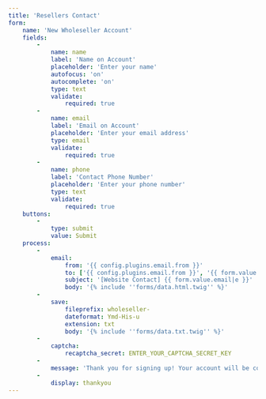 ```yaml
---
title: 'Resellers Contact'
form:
    name: 'New Wholeseller Account'
    fields:
        -
            name: name
            label: 'Name on Account'
            placeholder: 'Enter your name'
            autofocus: 'on'
            autocomplete: 'on'
            type: text
            validate:
                required: true
        -
            name: email
            label: 'Email on Account'
            placeholder: 'Enter your email address'
            type: email
            validate:
                required: true
        -
            name: phone
            label: 'Contact Phone Number'
            placeholder: 'Enter your phone number'
            type: text
            validate:
                required: true
    buttons:
        -
            type: submit
            value: Submit
    process:
        -
            email:
                from: '{{ config.plugins.email.from }}'
                to: ['{{ config.plugins.email.from }}', '{{ form.value.email }}']
                subject: '[Website Contact] {{ form.value.email|e }}'
                body: '{% include ''forms/data.html.twig'' %}'
        -
            save:
                fileprefix: wholeseller-
                dateformat: Ymd-His-u
                extension: txt
                body: '{% include ''forms/data.txt.twig'' %}'
        -
            captcha:
                recaptcha_secret: ENTER_YOUR_CAPTCHA_SECRET_KEY
        -
            message: 'Thank you for signing up! Your account will be converted as soon as possible.'
        -
            display: thankyou
---
```


